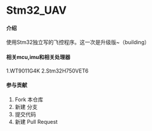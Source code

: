 # Stm32_UAV

#### 介绍
使用Stm32独立写的飞控程序。这一次是升级版~（building）

#### 相关mcu,imu和相关处理器
1.WT9011G4K
2.Stm32H750VET6
#### 参与贡献

1.  Fork 本仓库
2.  新建  分支
3.  提交代码
4.  新建 Pull Request



